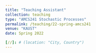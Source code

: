 ```yaml
---
title: "Teaching Assistant"
collection: teaching
type: "AMCS241 Stochastic Processes"
permalink: /teaching/22-spring-amcs241
venue: "KAUST"
date: Spring 2022

[//]: # (location: "City, Country")
---
```


[//]: # (This is a description of a teaching experience. You can use markdown like any other post.)

[//]: # ()
[//]: # (Heading 1)

[//]: # (======)

[//]: # ()
[//]: # (Heading 2)

[//]: # (======)

[//]: # ()
[//]: # (Heading 3)

[//]: # (======)
